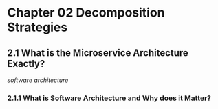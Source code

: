 # Chapter 02 Decomposition Strategies

## 2.1 What is the Microservice Architecture Exactly?

<i>software architecture</i>

### 2.1.1 What is Software Architecture and Why does it Matter?

